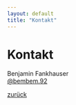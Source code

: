 ```yaml
---
layout: default
title: "Kontakt"
---
```


# Kontakt
Benjamin Fankhauser <br />
<a href="https://www.instagram.com/bembem.92/" target="_blank">@bembem.92</a>

[zurück](./)
